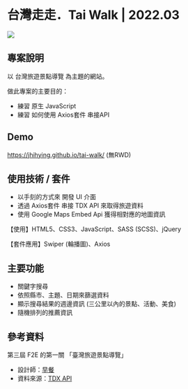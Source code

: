 # 台灣走走．Tai Walk | 2022.03
![](https://i.imgur.com/Wb4BULe.jpg)

## 專案說明
以 台灣旅遊景點導覽 為主題的網站。

做此專案的主要目的：

- 練習 原生 JavaScript
- 練習 如何使用 Axios套件 串接API


## Demo
https://jhihying.github.io/tai-walk/ (無RWD) 


## 使用技術 / 套件
- 以手刻的方式來 開發 UI 介面
- 透過 Axios套件 串接 TDX API 來取得旅遊資料
- 使用 Google Maps Embed Api 獲得相對應的地圖資訊

【使用】HTML5、CSS3、JavaScript、SASS (SCSS)、jQuery

【套件應用】Swiper (輪播圖)、Axios


## 主要功能
 - 關鍵字搜尋
 - 依照縣市、主題、日期來篩選資料
 - 顯示搜尋結果的週邊資訊 (三公里以內的景點、活動、美食)
 - 隨機排列的推薦資訊


## 參考資料
第三屆 F2E 的第一關 「臺灣旅遊景點導覽」

- 設計師：[早餐](https://2021.thef2e.com/users/6296427084285739247/)
- 資料來源：[TDX API](https://tdx.transportdata.tw/api-service/swagger#/Tourism)
